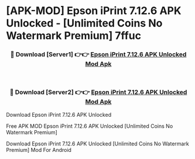 # [APK-MOD] Epson iPrint 7.12.6 APK Unlocked - [Unlimited Coins No Watermark Premium] 7ffuc



<div align="center">
<h3>🔴 Download [Server1] 👉👉 <a href="https://momento.my/?title=Epson_iPrint_7.12.6_APK_Unlocked">Epson iPrint 7.12.6 APK Unlocked Mod Apk</a></h3><br>

<h3>🔴 Download [Server2] 👉👉 <a href="https://momento.my/?title=Epson_iPrint_7.12.6_APK_Unlocked">Epson iPrint 7.12.6 APK Unlocked Mod Apk</a></h3>
</div>



Download Epson iPrint 7.12.6 APK Unlocked 

Free APK MOD Epson iPrint 7.12.6 APK Unlocked [Unlimited Coins No Watermark Premium]

Download Epson iPrint 7.12.6 APK Unlocked [Unlimited Coins No Watermark Premium] Mod For Android
